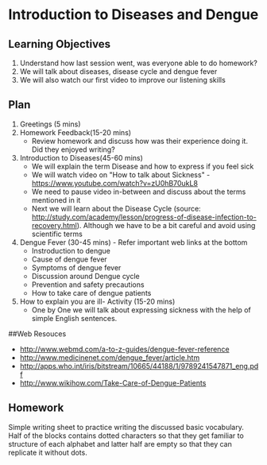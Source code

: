 # Introduction to Diseases and Dengue

## Learning Objectives
1. Understand how last session went, was everyone able to do homework? 
2. We will talk about diseases, disease cycle and dengue fever
3. We will also watch our first video to improve our listening skills

## Plan 
1.	Greetings (5 mins) 
2.	Homework Feedback(15-20 mins) 
	-	Review homework and discuss how was their experience doing it. Did they enjoyed writing? 
3.	Introduction to Diseases(45-60 mins)
	- 	We will explain the term Disease and how to express if you feel sick
	- 	We will watch video on "How to talk about Sickness" - https://www.youtube.com/watch?v=zU0hB70ukL8
	- 	We need to pause video in-between and discuss about the terms mentioned in it
	- 	Next we will learn about the Disease Cycle (source: http://study.com/academy/lesson/progress-of-disease-infection-to-recovery.html). Although we have to be a bit careful and avoid using scientific terms 
4.	Dengue Fever (30-45 mins) - Refer important web links at the bottom
	- 	Instroduction to dengue
	- 	Cause of dengue fever
	-	Symptoms of dengue fever
	- 	Discussion around Dengue cycle
	-	Prevention and safety precautions
	- 	How to take care of dengue patients
5.	How to explain you are ill- Activity (15-20 mins)
	-	One by One we will talk about expressing sickness with the help of simple English sentences.

##Web Resouces
-	http://www.webmd.com/a-to-z-guides/dengue-fever-reference
- 	http://www.medicinenet.com/dengue_fever/article.htm
-	http://apps.who.int/iris/bitstream/10665/44188/1/9789241547871_eng.pdf
- 	http://www.wikihow.com/Take-Care-of-Dengue-Patients

## Homework
Simple writing sheet to practice writing the discussed basic vocabulary. Half of the blocks contains dotted characters so that they get familiar to structure of each alphabet and latter half are empty so that they can replicate it without dots.
